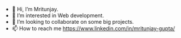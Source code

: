 - 👋 Hi, I’m Mritunjay.
- 👀 I’m interested in Web development.
- 💞️ I’m looking to collaborate on some big projects.
- 📫 How to reach me https://www.linkedin.com/in/mritunjay-gupta/

<!---
Mritunjay004/Mritunjay004 is a ✨ special ✨ repository because its `README.md` (this file) appears on your GitHub profile.
You can click the Preview link to take a look at your changes.
--->
 
